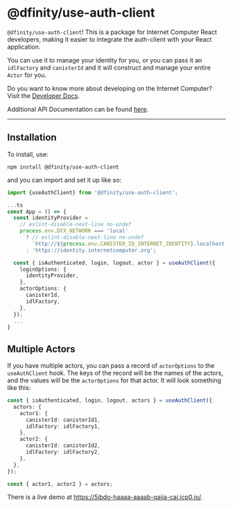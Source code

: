 # @dfinity/use-auth-client

`@dfinity/use-auth-client`! This is a package for Internet Computer React developers, making it easier to integrate the auth-client with your React application.

You can use it to manage your identity for you, or you can pass it an `idlFactory` and `canisterId` and it will construct and manage your entire `Actor` for you.

Do you want to know more about developing on the Internet Computer? Visit the [Developer Docs](https://internetcomputer.org/docs/home).

Additional API Documentation can be found [here](https://js.icp.build/core/v3.2/libs/use-auth-client/api).

---

## Installation

To install, use:

```shell
npm install @dfinity/use-auth-client
```

and you can import and set it up like so:

```ts
import {useAuthClient} from '@dfinity/use-auth-client';

...ts
const App = () => {
  const identityProvider =
    // eslint-disable-next-line no-undef
    process.env.DFX_NETWORK === 'local'
      ? // eslint-disable-next-line no-undef
        `http://${process.env.CANISTER_ID_INTERNET_IDENTITY}.localhost:4943`
      : 'https://identity.internetcomputer.org';

  const { isAuthenticated, login, logout, actor } = useAuthClient({
    loginOptions: {
      identityProvider,
    },
    actorOptions: {
      canisterId,
      idlFactory,
    },
  });
  ...
}
```

## Multiple Actors

If you have multiple actors, you can pass a record of `actorOptions` to the `useAuthClient` hook. The keys of the record will be the names of the actors, and the values will be the `actorOptions` for that actor. It will look something like this:

```ts
const { isAuthenticated, login, logout, actors } = useAuthClient({
  actors: {
    actor1: {
      canisterId: canisterId1,
      idlFactory: idlFactory1,
    },
    actor2: {
      canisterId: canisterId2,
      idlFactory: idlFactory2,
    },
  },
});

const { actor1, actor2 } = actors;
```

There is a live demo at https://5ibdo-haaaa-aaaab-qajia-cai.icp0.io/.
